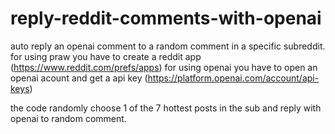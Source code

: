 # reply-reddit-comments-with-openai
auto reply an openai comment to a random comment in a specific subreddit.
for using praw you have to create a reddit app (https://www.reddit.com/prefs/apps)
for using openai you have to open an openai acount and get a api key (https://platform.openai.com/account/api-keys)

the code randomly choose 1 of the 7 hottest posts in the sub and reply with openai to random comment.
